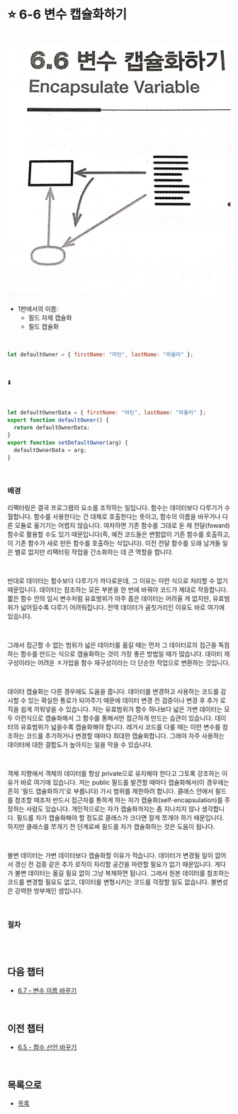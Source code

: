 # :star: 6-6 변수 캡슐화하기

<br>

<img src="../../Images/06_06_image.jpeg" width="600px">

- 1판에서의 이름:
  - 필드 자체 캡슐화
  - 필드 캡슐화

<br>

```js
let defaultOwner = { firstName: "마틴", lastName: "파울러" };
```

<br>

⬇️

<br>

```js
let defaultOwnerData = { firstName: "마틴", lastName: "파울러" };
export function defaultOwner() {
  return defaultOwnerData;
}
export function setDefaultOwner(arg) {
  defaultOwnerData = arg;
}
```

<br>

### 배경

리팩터링은 결국 프로그램의 요소를 조작하는 일입니다. 함수는 데이터보다 다루기가 수월합니다. 함수를 사용한다는 건 대체로 호출한다는 뜻이고, 함수의 이름을 바꾸거나 다른 모듈로 옮기기는 어렵지 않습니다. 여차하면 기존 함수를 그대로 둔 채 전달(foward) 함수로 활용할 수도 있기 때문입니다(즉, 예전 코드들은 변함없이 기존 함수를 호출하고, 이 기존 함수가 새로 만든 함수를 호출하는 식입니다). 이전 전달 함수를 오래 남겨둘 일은 별로 없지만 리팩터링 작업을 간소화하는 데 큰 역할을 합니다.

<br>

반대로 데이터는 함수보다 다루기가 까다로운데, 그 이유는 이런 식으로 처리할 수 없기 때문입니다. 데이터는 참조하는 모든 부분을 한 번에 바꿔야 코드가 제대로 작동합니다. 짧은 함수 안의 임시 변수처럼 유효범위가 아주 좁은 데이터는 어려울 게 없지만, 유효범위가 넓어질수록 다루기 어려워집니다. 전역 데이터가 골칫거리인 이유도 바로 여기에 있습니다.

<br>

그래서 접근할 수 없는 범위가 넓은 데이터를 옮길 때는 먼저 그 데이터로의 접근을 독점하는 함수를 만드는 식으로 캡슐화하는 것이 가장 좋은 방법일 때가 많습니다. 데이터 재구성이라는 어려운 ㅈ가업을 함수 재구성이라는 더 단순한 작업으로 변환하는 것입니다.

<br>

데이터 캡슐화는 다른 경우에도 도움을 줍니다. 데이터를 변경하고 사용하는 코드를 감시할 수 있는 확실한 통로가 되어주기 때문에 데이터 변경 전 검증이나 변경 후 추가 로직을 쉽게 끼워넣을 수 있습니다. 저는 유효범위가 함수 하나보다 넓은 가변 데이터는 모두 이런식으로 캡슐화해서 그 함수를 통해서만 접근하게 만드는 습관이 있습니다. 데이터의 유효범위가 넓을수록 캡슐화해야 합니다. 레거시 코드를 다룰 때는 이런 변수를 참조하는 코드를 추가하거나 변경할 때마다 최대한 캡슐화합니다. 그래야 자주 사용하는 데이터에 대한 결합도가 높아지는 일을 막을 수 있습니다.

<br>

객체 지향에서 객체의 데이터를 항상 private으로 유지해야 한다고 그토록 강조하는 이유가 바로 여기에 있습니다. 저는 public 필드를 발견할 때마다 캡슐화해서(이 경우에는 흔히 '필드 캡슐화하기'로 부릅니다) 가시 범위를 제한하려 합니다. 클래스 안에서 필드를 참조할 때조차 반드시 접근자를 통하게 하는 자가 캡슐화(self-encapsulation)를 주장하는 사람도 있습니다. 개인적으로는 자가 캡슐화까지는 좀 지나치지 않나 생각합니다. 필드를 자가 캡슐화해야 할 정도로 클래스가 크다면 잘게 쪼개야 하기 때문입니다. 하지만 클래스를 쪼개기 전 단계로써 필드를 자가 캡슐화하는 것은 도움이 됩니다.

<br>

불변 데이터는 가변 데이터보다 캡슐화할 이유가 적습니다. 데이터가 변경될 일이 없어서 갱신 전 검증 같은 추가 로직이 자리할 공간을 마련할 필요가 없기 때문입니다. 게다가 불변 데이터는 옮길 필요 없이 그냥 복제하면 됩니다. 그래서 원본 데이터를 참조하는 코드를 변경할 필요도 없고, 데이터를 변형시키는 코드를 걱정할 일도 없습니다. 불변성은 강력한 방부제인 셈입니다.

<br>

### 절차

<br>

<br>

## 다음 챕터

- [6.7 - 변수 이름 바꾸기](https://github.com/Esoolgnah/Summary_of_Refactoring_2nd_Edition/blob/main/Notes/06_기본적인_리팩터링/06_07_변수_이름_바꾸기.md)

<br>

## 이전 챕터

- [6.5 - 함수 선언 바꾸기](https://github.com/Esoolgnah/Summary_of_Refactoring_2nd_Edition/blob/main/Notes/06_기본적인_리팩터링/06_05_함수_선언_바꾸기.md)

<br>

## 목록으로

- [목록](https://github.com/Esoolgnah/Summary_of_Refactoring_2nd_Edition/blob/main/Notes/06_기본적인_리팩터링/06_00_기본적인_리팩터링.md)
